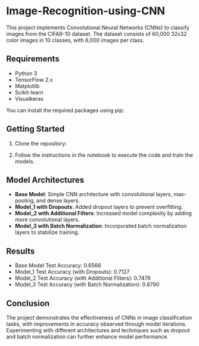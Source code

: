 # Image-Recognition-using-CNN

This project implements Convolutional Neural Networks (CNNs) to classify images from the CIFAR-10 dataset. The dataset consists of 60,000 32x32 color images in 10 classes, with 6,000 images per class.

## Requirements

- Python 3
- TensorFlow 2.x
- Matplotlib
- Scikit-learn
- Visualkeras

You can install the required packages using pip:

## Getting Started

1. Clone the repository:

2. Follow the instructions in the notebook to execute the code and train the models.

## Model Architectures

- **Base Model**: Simple CNN architecture with convolutional layers, max-pooling, and dense layers.
- **Model_1 with Dropouts**: Added dropout layers to prevent overfitting.
- **Model_2 with Additional Filters**: Increased model complexity by adding more convolutional layers.
- **Model_3 with Batch Normalization**: Incorporated batch normalization layers to stabilize training.

## Results

- Base Model Test Accuracy: 0.6566
- Model_1 Test Accuracy (with Dropouts): 0.7127
- Model_2 Test Accuracy (with Additional Filters): 0.7476
- Model_3 Test Accuracy (with Batch Normalization): 0.8790

## Conclusion

The project demonstrates the effectiveness of CNNs in image classification tasks, with improvements in accuracy observed through model iterations. Experimenting with different architectures and techniques such as dropout and batch normalization can further enhance model performance.
